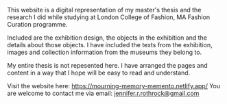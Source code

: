 This website is a digital representation of my master's thesis and the research I did while studying at London College of Fashion, MA Fashion Curation programme.

Included are the exhibition design, the objects in the exhibition and the details about those objects. I have included the texts from the exhibition, images and collection information from the museums they belong to.

My entire thesis is not repesented here. I have arranged the pages and content in a way that I hope will be easy to read and understand.

Visit the website here: https://mourning-memory-memento.netlify.app/ 
You are welcome to contact me via email: jennifer.r.rothrock@gmail.com
